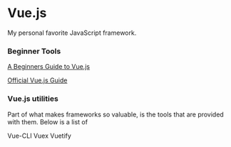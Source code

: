 # Vue.js

My personal favorite JavaScript framework.

### Beginner Tools

[A Beginners Guide to Vue.js](https://dev.to/aspittel/a-complete-beginners-guide-to-vue-422n?utm_source=Newsletter+Subscribers&utm_campaign=7ca8819422-EMAIL_CAMPAIGN_2019_03_25_01_56&utm_medium=email&utm_term=0_d8f11d5d1e-7ca8819422-154436621)


[Official Vue.js Guide](https://vuejs.org/v2/guide/)



### Vue.js utilities

Part of what makes frameworks so valuable, is the tools that are provided with them.  Below is a list of 

Vue-CLI
Vuex
Vuetify


